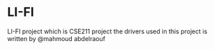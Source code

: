 # LI-FI
LI-FI project which is CSE211 project the drivers used in this project is written by @mahmoud abdelraouf
